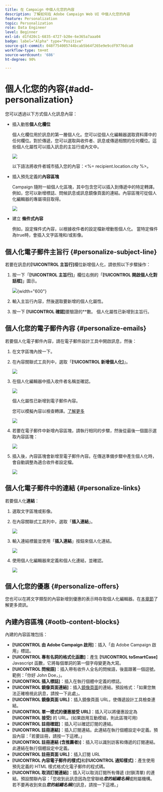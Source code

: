 ```yaml
---
title: 在 Campaign 中個人化您的內容
description: 了解如何在 Adobe Campaign Web UI 中個人化您的內容
feature: Personalization
topic: Personalization
role: Data Engineer
level: Beginner
exl-id: d1fd20c1-6835-4727-b20e-6e365a7aaa04
badge: label="Alpha" type="Positive"
source-git-commit: 048f754005744bcab5b64f265e9e9cdf9776dca8
workflow-type: tm+mt
source-wordcount: '686'
ht-degree: 90%

---
```



# 個人化您的內容{#add-personalization}

您可以透過以下方式個人化訊息內容：

* 插入動態&#x200B;**個人化欄位**

   個人化欄位用於訊息的第一層個人化。您可以從個人化編輯器選取資料庫中的任何欄位。對於傳遞，您可以選取與收件者、訊息或傳遞相關的任何欄位。這些個人化屬性可以插入訊息的主旨行或內文中。

   ![](assets/perso-subject-line.png)

   以下語法將收件者城市插入您的內容：&lt;%= recipient.location.city %>。

* 插入預先定義的&#x200B;**內容區塊**

   Campaign 隨附一組個人化區塊，其中包含您可以插入到傳遞中的特定轉譯。例如，您可以新增標誌、問候訊息或訊息鏡像頁面的連結。內容區塊可從個人化編輯器的專屬項目取得。

   ![](assets/perso-content-blocks.png)

* 建立 **條件式內容**

   例如，設定條件式內容，以根據收件者的設定檔新增動態個人化。 當特定條件為true時，會插入文字區塊和/或影像。


## 個人化電子郵件主旨行 {#personalize-subject-line}

若要在訊息的&#x200B;**[!UICONTROL 主旨行]**&#x200B;欄位新增個人化，請依照以下步驟操作：

1. 按一下「**[!UICONTROL 主旨行]**」欄位右側的「**[!UICONTROL 開啟個人化對話框]**」圖示。

   ![](assets/perso-subject.png){width="600"}

1. 輸入主旨行內容，然後選取要新增的個人化屬性。

1. 按一下 **[!UICONTROL 確認]**&#x200B;要驗證的**數。 個人化屬性已新增到主旨行。

## 個人化您的電子郵件內容 {#personalize-emails}

若要個人化電子郵件內容，請在電子郵件設計工具中開啟訊息，然後：

1. 在文字區塊內按一下。
1. 在內容關聯式工具列中，選取「**[!UICONTROL 新增個人化]**」。

   ![](assets/perso-add-to-content.png)

1. 在個人化編輯器中插入收件者名稱並確認。

   ![](assets/perso-add-name.png)

   個人化屬性已新增到電子郵件內容。

   您可以模擬內容以檢查轉譯。[了解更多](../preview-test/preview-content.md)

   ![](assets/perso-rendering.png)

1. 若要在電子郵件中新增內容區塊，請執行相同的步驟，然後從最後一個圖示選取內容區塊：

   ![](assets/perso-insert-block.png)

1. 插入後，內容區塊會新增至電子郵件內容。在傳送準備步驟中產生個人化時，會自動調整為適合收件者設定檔。

   ![](assets/perso-content-block-in-email.png)

## 個人化電子郵件中的連結 {#personalize-links}

若要個人化&#x200B;**連結**：

1. 選取文字區塊或影像。
1. 在內容關聯式工具列中，選取「**插入連結**」。

   ![](assets/perso-link.png)

1. 輸入連結標籤並使用「**插入連結**」按鈕來個人化連結。

   ![](assets/perso-link-insert-icon.png)

1. 使用個人化編輯器來定義和個人化連結，並確認。

   ![](assets/perso-link-edit.png)


## 個人化您的優惠 {#personalize-offers}

您也可以在將文字類型的內容新增到優惠的表示時存取個人化編輯器。在[本章節](../content/offers.md)了解更多資訊。

## 內建內容區塊 {#ootb-content-blocks}

內建的內容區塊包括：

* **[!UICONTROL 由 Adobe Campaign 啟用]**：插入「由 Adobe Campaign 啟用」標誌。
* **[!UICONTROL 專有名詞的格式化函數]**：產生 **[!UICONTROL toSmartCase]** Javascript 函數，它將每個單詞的第一個字母變更為大寫。
* **[!UICONTROL 問候語]**：插入帶有收件人全名的問候語，後面跟著一個逗號。範例：「你好 John Doe，」。
* **[!UICONTROL 插入標誌]**：插入在執行個體中定義的標誌。
* **[!UICONTROL 鏡像頁面連結]**：插入[鏡像頁面](../content/mirror-page.md)的連結。預設格式：「如果您無法正確檢視此訊息，請按一下此處」。
* **[!UICONTROL 鏡像頁面 URL]**：插入鏡像頁面 URL，使傳遞設計工具檢查連結。
* **[!UICONTROL 單一模式的優惠接受 URL]**：插入可以將優惠設定為&#x200B;**[!UICONTROL 接受]** 的 URL。(如果啟用互動模組，則此區塊可用)
* **[!UICONTROL 註冊確認]**：插入可以確認訂閱的連結。
* **[!UICONTROL 註冊連結]**：插入訂閱連結。此連結在執行個體設定中定義。預設內容：「若要註冊，請按一下這裡。」
* **[!UICONTROL 註冊連結 (含推薦者)]**：插入可以識別訪客和傳遞的訂閱連結。此連結在執行個體設定中定義。
* **[!UICONTROL 註冊頁面 URL]**：插入訂閱 URL
* **[!UICONTROL 內容電子郵件的樣式]**&#x200B;和&#x200B;**[!UICONTROL 通知樣式]**：產生使用預先定義的 HTML 樣式格式化電子郵件的程式碼。
* **[!UICONTROL 取消訂閱連結]**：插入可以取消訂閱所有傳遞 (封鎖清單) 的連結。預設關聯內容：「您收到此訊息因為您曾聯絡&#x200B;***您的組織名稱***&#x200B;或附屬機構。若不要再收到來自&#x200B;***您的組織名稱***&#x200B;的訊息，請按一下這裡。」
